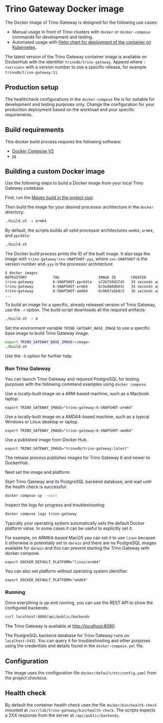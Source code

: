 # Trino Gateway Docker image

The Docker image of Trino Gateway is designed for the following use cases:

* Manual usage in front of Trino clusters with `docker` or `docker-compose` 
  commands for development and testing.
* Automated usage with [Helm chart for deployment of the container on
  Kubernetes](installation.md#helm).

The latest version of the Trino Gateway container image is available on 
DockerHub with the identifier `trinodb/trino-gateway`. Append  where 
`:<version>` with a version number to use a specific release, for example 
`trinodb/trino-gateway:11`.

## Production setup

The healthcheck configurations in the `docker-compose` file is for suitable 
for development and testing purposes only. Change the configuration for 
your production deployment based on the workload and your specific requirements.

## Build requirements

This docker build process requires the following software:

* [Docker Compose V2](https://docs.docker.com/compose/)
* jq

## Building a custom Docker image

Use the following steps to build a Docker image from your local Trino Gateway
codebase

First, run the [Maven build in the project root](development.md).

Then build the image for your desired processor architecture in the `docker` directory:

```bash
./build.sh -a arm64
```

By default, the scripts builds all valid processor architectures `amd64`,
`arm64`, and `ppc64le`:

```bash
./build.sh
```

The Docker build process prints the ID of the built image. It also tags the
image with `trino-gateway:xxx-SNAPSHOT-yyy`, where `xxx-SNAPSHOT` is the version
number and`-yyy` is the processor architecture:

```bash
$ docker images
REPOSITORY            TAG                  IMAGE ID       CREATED          SIZE
trino-gateway         6-SNAPSHOT-ppc64le   a72b750d2745   33 seconds ago   547MB
trino-gateway         6-SNAPSHOT-arm64     bc5e8b0db63c   35 seconds ago   523MB
trino-gateway         6-SNAPSHOT-amd64     6c066fa5b0c5   36 seconds ago   518MB
...
```

To build an image for a specific, already released version of Trino Gateway, use
the `-r` option. The build script downloads all the required artifacts:

```bash
./build.sh -r 4
```

Set the environment variable `TRINO_GATEWAY_BASE_IMAGE` to use a specific base
image to build Trino Gateway image.

```bash
export TRINO_GATEWAY_BASE_IMAGE=<image>
./build.sh
```

Use the `-h` option for further help.

### Run Trino Gateway

You can launch Trino Gateway and required PostgreSQL for testing purposes with
the following command examples using `docker compose`.

Use a locally-built image on a ARM-based machine, such as a Macbook laptop.

```shell
export TRINO_GATEWAY_IMAGE="trino-gateway:6-SNAPSHOT-arm64"
```

Use a locally-built image on a AMD64-based machine, such as a typical Windows
or Linux desktop or laptop.

```shell
export TRINO_GATEWAY_IMAGE="trino-gateway:6-SNAPSHOT-amd64"
```

Use a published image from Docker Hub.

```shell
export TRINO_GATEWAY_IMAGE="trinodb/trino-gateway:latest"
```

The release process publishes images for Trino Gateway 6 and newer to DockerHub.

Next set the image and platform:

Start Trino Gateway and its PostgreSQL backend database, and wait until the 
health check is successful:

```bash
docker compose up --wait
```

Inspect the logs for progress and troubleshooting:

```bash
docker compose logs trino-gateway
```

Typically your operating system automatically sets the default Docker platform
value. In some cases it can be useful to explicitly set it.

For example, on ARM64-based MacOS you can set it to use `linux` because it 
otherwise is potentially set to `darwin` and there are no PostgreSQL images 
available for `darwin` and this can prevent starting the Trino Gateway with
docker compose.

```shell
export DOCKER_DEFAULT_PLATFORM="linux/arm64"
```

You can also set platform without operating system identifier:

```shell 
export DOCKER_DEFAULT_PLATFORM="amd64"
```

### Running

Once everything is up and running, you can use the REST API to show the
configured backends:

```bash
curl localhost:8080/api/public/backends
```

The Trino Gateway is available at [http://localhost:8080](http://localhost:8080).

The PostgreSQL backend database for Trino Gateway runs on `localhost:5432`. You
can query it for troubleshooting and other purposes using the credentials and
details found in the `docker-compose.yml` file.

## Configuration

The image uses the configuration file `docker/default/etc/config.yaml` from the project checkout.

## Health check

By default the container health check uses the file `docker/bin/health-check`
mounted at `/usr/lib/trino-gateway/bin/health-check`. The scripts expects a 2XX
response from the server at `/api/public/backends`.
